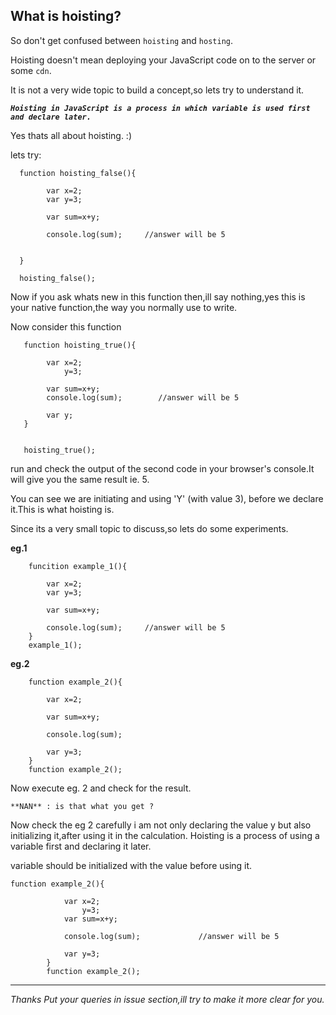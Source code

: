 What is hoisting?
-----------------


So don't get confused between `hoisting` and `hosting`.

Hoisting doesn't mean deploying your JavaScript code on to the server or some `cdn`.


It is not a very wide topic to build a concept,so lets try to understand it.

***`Hoisting in JavaScript is a process in which variable is used first and declare later.`***

Yes thats all about hoisting.  :)


  lets try:

      function hoisting_false(){

      		var x=2;
      		var y=3;

      		var sum=x+y;

      		console.log(sum);     //answer will be 5


      }

      hoisting_false();
      
Now if you ask whats new in this function then,ill say nothing,yes this is your native function,the way you normally use to write.


 Now consider this function 

       function hoisting_true(){

       		var x=2;
       		    y=3;

       		var sum=x+y;
       		console.log(sum); 		 //answer will be 5
       		
       		var y;
       }   


       hoisting_true();

run and check the output of the second code in your browser's console.It will give you the same result ie. 5.

You can see we are initiating and using 'Y' (with value 3), before we declare it.This is what hoisting is.


Since its a very small topic to discuss,so lets do some experiments.

**eg.1**
		
		funcition example_1(){               
			
      		var x=2;
      		var y=3;

      		var sum=x+y;

      		console.log(sum);     //answer will be 5
		}
		example_1();

**eg.2**


        function example_2(){

        	var x=2;

        	var sum=x+y;

        	console.log(sum);            

        	var y=3;
        }
        function example_2();


Now execute eg. 2 and check for the result.

    **NAN** : is that what you get ?

Now check the eg 2 carefully i am not only declaring the value y but also initializing it,after using it in the calculation.
Hoisting is a process of using a variable first and declaring it later.

variable should be initialized with the value before using it.




    function example_2(){
    
            	var x=2;
            		y=3;
            	var sum=x+y;
    
            	console.log(sum);             //answer will be 5
    
            	var y=3;
            }
            function example_2();


----------


*Thanks Put your queries in issue section,ill try to make it more clear for you.*

